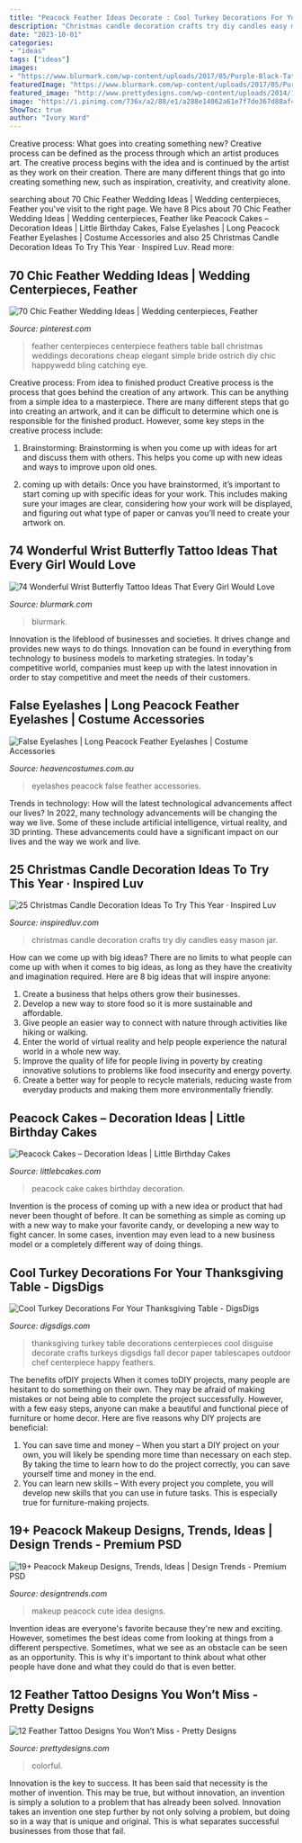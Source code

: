 ```yaml
---
title: "Peacock Feather Ideas Decorate : Cool Turkey Decorations For Your Thanksgiving Table"
description: "Christmas candle decoration crafts try diy candles easy mason jar"
date: "2023-10-01"
categories:
- "ideas"
tags: ["ideas"]
images:
- "https://www.blurmark.com/wp-content/uploads/2017/05/Purple-Black-Tattoo.jpg"
featuredImage: "https://www.blurmark.com/wp-content/uploads/2017/05/Purple-Black-Tattoo.jpg"
featured_image: "http://www.prettydesigns.com/wp-content/uploads/2014/11/Colorful-Feather-Tattoo.jpg"
image: "https://i.pinimg.com/736x/a2/88/e1/a288e14062a61e7f7de367d88af415c5--feather-centerpieces-centerpieces-for-weddings.jpg"
ShowToc: true
author: "Ivory Ward"
---
```



Creative process: What goes into creating something new?
Creative process can be defined as the process through which an artist produces art. The creative process begins with the idea and is continued by the artist as they work on their creation. There are many different things that go into creating something new, such as inspiration, creativity, and creativity alone.

	

		
searching about 70 Chic Feather Wedding Ideas | Wedding centerpieces, Feather you've visit to the right page. We have 8 Pics about 70 Chic Feather Wedding Ideas | Wedding centerpieces, Feather like Peacock Cakes – Decoration Ideas | Little Birthday Cakes, False Eyelashes | Long Peacock Feather Eyelashes | Costume Accessories and also 25 Christmas Candle Decoration Ideas To Try This Year · Inspired Luv. Read more:
		
    
## 70 Chic Feather Wedding Ideas | Wedding Centerpieces, Feather

<img loading=lazy src="https://i.pinimg.com/736x/a2/88/e1/a288e14062a61e7f7de367d88af415c5--feather-centerpieces-centerpieces-for-weddings.jpg" onerror="this.onerror=null;this.src='https://tse3.mm.bing.net/th?id=OIP.oMQjcxLapT30tgmKuxRfQgHaLH&amp;pid=15.1';" alt="70 Chic Feather Wedding Ideas | Wedding centerpieces, Feather">

_Source: pinterest.com_

>feather centerpieces centerpiece feathers table ball christmas weddings decorations cheap elegant simple bride ostrich diy chic happywedd bling catching eye. 

	

Creative process: From idea to finished product
Creative process is the process that goes behind the creation of any artwork. This can be anything from a simple idea to a masterpiece. There are many different steps that go into creating an artwork, and it can be difficult to determine which one is responsible for the finished product. However, some key steps in the creative process include:
1. Brainstorming: Brainstorming is when you come up with ideas for art and discuss them with others. This helps you come up with new ideas and ways to improve upon old ones.

2. coming up with details: Once you have brainstormed, it’s important to start coming up with specific ideas for your work. This includes making sure your images are clear, considering how your work will be displayed, and figuring out what type of paper or canvas you’ll need to create your artwork on.

    
## 74 Wonderful Wrist Butterfly Tattoo Ideas That Every Girl Would Love

<img loading=lazy src="https://www.blurmark.com/wp-content/uploads/2017/05/Purple-Black-Tattoo.jpg" onerror="this.onerror=null;this.src='https://tse3.mm.bing.net/th?id=OIP.gYHZ50Qr0md2ln-HQI-T8wHaJ4&amp;pid=15.1';" alt="74 Wonderful Wrist Butterfly Tattoo Ideas That Every Girl Would Love">

_Source: blurmark.com_

>blurmark. 

	

Innovation is the lifeblood of businesses and societies. It drives change and provides new ways to do things. Innovation can be found in everything from technology to business models to marketing strategies. In today's competitive world, companies must keep up with the latest innovation in order to stay competitive and meet the needs of their customers.

    
## False Eyelashes | Long Peacock Feather Eyelashes | Costume Accessories

<img loading=lazy src="https://www.heavencostumes.com.au/media/catalog/product/cache/87e1f69bc93e13dd75c69321dae7010a/s/m/smf-25431-long-peacock-feather-dramatic-false-eyelashes-700.jpg" onerror="this.onerror=null;this.src='https://tse4.mm.bing.net/th?id=OIP.j_w8ZBiJytUwvo107U-JoQHaJ4&amp;pid=15.1';" alt="False Eyelashes | Long Peacock Feather Eyelashes | Costume Accessories">

_Source: heavencostumes.com.au_

>eyelashes peacock false feather accessories. 

	

Trends in technology: How will the latest technological advancements affect our lives?
In 2022, many technology advancements will be changing the way we live. Some of these include artificial intelligence, virtual reality, and 3D printing. These advancements could have a significant impact on our lives and the way we work and live.

    
## 25 Christmas Candle Decoration Ideas To Try This Year · Inspired Luv

<img loading=lazy src="http://www.inspiredluv.com/wp-content/uploads/2016/11/6-Christmas-Candle-Decoration-Ideas.jpg" onerror="this.onerror=null;this.src='https://tse3.mm.bing.net/th?id=OIP.BGYHaJ1xJmLNRFweasMWqQHaKs&amp;pid=15.1';" alt="25 Christmas Candle Decoration Ideas To Try This Year · Inspired Luv">

_Source: inspiredluv.com_

>christmas candle decoration crafts try diy candles easy mason jar. 

	

How can we come up with big ideas?
There are no limits to what people can come up with when it comes to big ideas, as long as they have the creativity and imagination required. Here are 8 big ideas that will inspire anyone:
1. Create a business that helps others grow their businesses. 
2. Develop a new way to store food so it is more sustainable and affordable. 
3. Give people an easier way to connect with nature through activities like hiking or walking. 
4. Enter the world of virtual reality and help people experience the natural world in a whole new way. 
5. Improve the quality of life for people living in poverty by creating innovative solutions to problems like food insecurity and energy poverty. 
6. Create a better way for people to recycle materials, reducing waste from everyday products and making them more environmentally friendly. 

    
## Peacock Cakes – Decoration Ideas | Little Birthday Cakes

<img loading=lazy src="https://www.littlebcakes.com/wp-content/uploads/2014/02/Peacock-Cake-Ideas.jpg" onerror="this.onerror=null;this.src='https://tse1.mm.bing.net/th?id=OIP.gVBzUWngRB1_0sMhLdhksAHaK6&amp;pid=15.1';" alt="Peacock Cakes – Decoration Ideas | Little Birthday Cakes">

_Source: littlebcakes.com_

>peacock cake cakes birthday decoration. 

	

Invention is the process of coming up with a new idea or product that had never been thought of before. It can be something as simple as coming up with a new way to make your favorite candy, or developing a new way to fight cancer. In some cases, invention may even lead to a new business model or a completely different way of doing things.

    
## Cool Turkey Decorations For Your Thanksgiving Table - DigsDigs

<img loading=lazy src="http://www.digsdigs.com/photos/turkey-decorations-for-your-thanksgiving-table-5-554x498.jpg" onerror="this.onerror=null;this.src='https://tse4.mm.bing.net/th?id=OIP.FG1fzsOLIz-svrFLSDkDFwHaGq&amp;pid=15.1';" alt="Cool Turkey Decorations For Your Thanksgiving Table - DigsDigs">

_Source: digsdigs.com_

>thanksgiving turkey table decorations centerpieces cool disguise decorate crafts turkeys digsdigs fall decor paper tablescapes outdoor chef centerpiece happy feathers. 

	

The benefits ofDIY projects
When it comes toDIY projects, many people are hesitant to do something on their own. They may be afraid of making mistakes or not being able to complete the project successfully. However, with a few easy steps, anyone can make a beautiful and functional piece of furniture or home decor. Here are five reasons why DIY projects are beneficial: 
1. You can save time and money – When you start a DIY project on your own, you will likely be spending more time than necessary on each step. By taking the time to learn how to do the project correctly, you can save yourself time and money in the end. 
2. You can learn new skills – With every project you complete, you will develop new skills that you can use in future tasks. This is especially true for furniture-making projects.

    
## 19+ Peacock Makeup Designs, Trends, Ideas | Design Trends - Premium PSD

<img loading=lazy src="https://images.designtrends.com/wp-content/uploads/2016/04/22060539/Cute-Peacock-Makeup-Idea.jpg" onerror="this.onerror=null;this.src='https://tse3.mm.bing.net/th?id=OIP.POydMWcSCdcatHNeJM5eLAHaK7&amp;pid=15.1';" alt="19+ Peacock Makeup Designs, Trends, Ideas | Design Trends - Premium PSD">

_Source: designtrends.com_

>makeup peacock cute idea designs. 

	

Invention ideas are everyone's favorite because they're new and exciting. However, sometimes the best ideas come from looking at things from a different perspective. Sometimes, what we see as an obstacle can be seen as an opportunity. This is why it's important to think about what other people have done and what they could do that is even better.

    
## 12 Feather Tattoo Designs You Won’t Miss - Pretty Designs

<img loading=lazy src="http://www.prettydesigns.com/wp-content/uploads/2014/11/Colorful-Feather-Tattoo.jpg" onerror="this.onerror=null;this.src='https://tse4.mm.bing.net/th?id=OIP.pyTTaPn2DRaqrEOD5XgF7QHaJ3&amp;pid=15.1';" alt="12 Feather Tattoo Designs You Won’t Miss - Pretty Designs">

_Source: prettydesigns.com_

>colorful. 

	

Innovation is the key to success. It has been said that necessity is the mother of invention. This may be true, but without innovation, an invention is simply a solution to a problem that has already been solved. Innovation takes an invention one step further by not only solving a problem, but doing so in a way that is unique and original. This is what separates successful businesses from those that fail.

